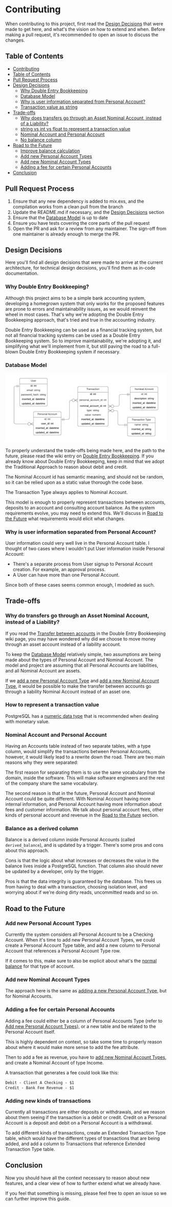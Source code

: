 # Contributing

When contributing to this project, first read the [Design Decisions](#design-decisions) that were made to get here, and what's the vision on how to extend and when. Before making a pull request, it's recommended to open an issue to discuss the changes.

## Table of Contents

<!--ts-->
  * [Contributing](#contributing)
  * [Table of Contents](#table-of-contents)
  * [Pull Request Process](#pull-request-process)
  * [Design Decisions](#design-decisions)
    * [Why Double Entry Bookkeeping](#why-double-entry-bookkeeping)
    * [Database Model](#database-model)
    * [Why is user information separated from Personal Account?](#why-is-user-information-separated-from-personal-account)
    * [Transaction value as string](#transaction-value-as-string)
  * [Trade-offs](#trade-offs)
    * [Why does transfers go through an Asset Nominal Account, instead of a Liability?](why-does-transfers-go-through-an-asset-nominal-account-instead-of-a-liability)
    * [string vs int vs float to represent a transaction value](#string-vs-int-vs-float-to-represent-a-transaction-value)
    * [Nominal Account and Personal Account](#nominal-account-and-personal-account)
    * [No balance column](#no-balance-column)
  * [Road to the Future](#road-to-the-future)
    * [Improve balance calculation](#improve-balance-calculation)
    * [Add new Personal Account Types](#add-new-personal-account-types)
    * [Add new Nominal Account Types](#add-new-nominal-account-types)
    * [Adding a fee for certain Personal Accounts](#adding-a-fee-for-certain-personal-accounts)
  * [Conclusion](#conclusion)
<!--te--> 
## Pull Request Process

1. Ensure that any new dependency is added to mix.exs, and the compilation works from a clean pull from the branch
2. Update the README.md if necessary, and the [Design Decisions](#design-decisions) section
3. Ensure that the [Database Model](#database-model) is up to date
4. Ensure you have tests covering the core parts of the pull request
5. Open the PR and ask for a review from any maintainer. The sign-off from one maintainer is already enough to merge the PR.

## Design Decisions

Here you'll find all design decisions that were made to arrive at the current architecture, for technical design decisions, you'll find them as in-code documentation.

### Why Double Entry Bookkeeping?

Although this project aims to be a simple bank accounting system, developing a homegrown system that only works for the proposed features are prone to errors and maintainability issues, as we would reinvent the wheel in most cases.
That's why we're adopting the Double Entry Bookkeeping approach, that's tried and true in the accounting industry.

Double Entry Bookkeeping can be used as a financial tracking system, but not all financial tracking systems can be used as a Double Entry Bookkeeping system.
So to improve maintainability, we're adopting it, and simplifying what we'll implement from it, but still paving the road to a full-blown Double Entry Bookkeeping system if necessary.

### Database Model

![double entry bookkeeping model](./bank_accounting_model.png)

To properly understand the trade-offs being made here, and the path to the future, please read the wiki entry on [Double Entry Bookkeeping](https://github.com/gugahoa/bank_accounting/wiki/Double-Entry-Bookkeeping). If you already know about Double Entry Bookkeeping, keep in mind that we adopt the Traditional Approach to reason about debit and credit.

The Nominal Account id has semantic meaning, and should not be random, so it can be relied upon as a static value thorough the code base.

The Transaction Type always applies to Nominal Account.

This model is enough to properly represent transactions between accounts, deposits to an account and consulting account balance.
As the system requirements evolve, you may need to extend this. We'll discuss in [Road to the Future](#road-to-the-future) what requirements would elicit what changes.

### Why is user information separated from Personal Account?

User information could very well live in the Personal Account table.
I thought of two cases where I wouldn't put User information inside Personal Account:

- There's a separate process from User signup to Personal Account creation. For example, an approval process.
- A User can have more than one Personal Account.

Since both of these cases seems common enough, I modeled as such.

## Trade-offs

### Why do transfers go through an Asset Nominal Account, instead of a Liability?

If you read the [Transfer between accounts](https://github.com/gugahoa/bank_accounting/wiki/Double-Entry-Bookkeeping#transfer-between-checking-accounts) in the Double Entry Bookkeeping wiki page, you may have wondered why did we choose to move money through an asset account instead of a liability account.

To keep the [Database Model](#database-model) relatively simple, two assumptions are being made about the types of Personal Account and Nominal Account.
The model and project are assuming that all Personal Accounts are liabilities, and all Nominal Account are assets.

If we [add a new Personal Account Type](#adding-a-new-personal-account-type) and [add a new Nominal Account Type](#adding-a-new-nominal-account-type), it would be possible to make the transfer between accounts go through a liability Nominal Account instead of an asset one.


### How to represent a transaction value

PostgreSQL has a [numeric data type](https://www.postgresql.org/docs/current/datatype-numeric.html#DATATYPE-NUMERIC-DECIMAL) that is recommended when dealing with monetary value.

### Nominal Account and Personal Account

Having an Accounts table instead of two separate tables, with a type column, would simplify the transactions between Personal Accounts, however, it would likely lead to a rewrite down the road. There are two main reasons why they were separated:

The first reason for separating them is to use the same vocabulary from the domain, inside the software. This will make software engineers and the rest of the company share the same vocabulary.

The second reason is that in the future, Personal Account and Nominal Account could be quite different. With Nominal Account having more internal information, and Personal Account having more information about fees and customer information.
We talk about personal account fees, other kinds of personal account and revenue in the [Road to the Future](#road-to-the-future) section.

### Balance as a derived column

Balance is a derived column inside Personal Accounts (called `derived_balance`), and is updated by a trigger.
There's some pros and cons about this approach.

Cons is that the logic about what increases or decreases the value in the balance lives inside a PostgreSQL function.
That column also should never be updated by a developer, only by the trigger.

Pros is that the data integrity is guaranteed by the database.
This frees us from having to deal with a transaction, choosing isolation level, and worrying about if we're doing dirty reads, uncommitted reads and so on.

## Road to the Future

### Add new Personal Account Types

Currently the system considers all Personal Account to be a Checking Account.
When it's time to add new Personal Account Types, we could create a Personal Account Type table, and add a new column to Personal Account that references a Personal Account Type row.

If it comes to this, make sure to also be explicit about what's the [normal balance](https://en.wikipedia.org/wiki/Normal_balance) for that type of account.

### Add new Nominal Account Types

The approach here is the same as [adding a new Personal Account Type](#add-new-personal-account-types), but for Nominal Accounts.

### Adding a fee for certain Personal Accounts

Adding a fee could either be a column of Personal Accounts Type (refer to [Add new Personal Account Types](#add-new-personal-account-types)), or a new table and be related to the Personal Account itself.

This is highly dependent on context, so take some time to properly reason about where it would make more sense to add the fee attribute.

Then to add a fee as revenue, you have to [add new Nominal Account Types](#add-new-nominal-account-types), and create a Nominal Account of type Income.

A transaction that generates a fee could look like this:
```
Debit - Client A Checking - $1
Credit - Bank Fee Revenue - $1
```

### Adding new kinds of transactions

Currently all transactions are either deposits or withdrawals, and we reason about them seeing if the transaction is a debit or credit. Credit on a Personal Account is a deposit and debit on a Personal Account is a withdrawal.

To add different kinds of transactions, create an Extended Transaction Type table, which would have the different types of transactions that are being added, and add a column to Transactions that reference Extended Transaction Type table.

## Conclusion

Now you should have all the context necessary to reason about new features, and a clear view of how to further extend what we already have.

If you feel that something is missing, please feel free to open an issue so we can further improve this guide.

